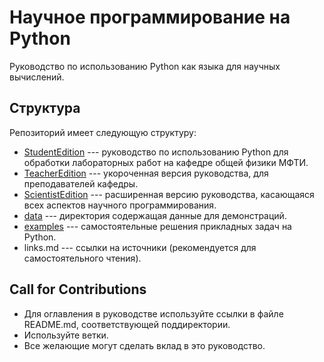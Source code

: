 # Научное программирование на Python

Руководство по использованию Python как языка для научных вычислений.

## Структура

Репозиторий имеет следующую структуру:

* [StudentEdition](StudentEdition/README.md) --- руководство по использованию Python для обработки лабораторных работ на кафедре общей физики МФТИ.
* [TeacherEdition](TeacherEdition/README.md) --- укороченная версия руководства, для преподавателей кафедры.
* [ScientistEdition](ScientistEdition/README.md) --- расширенная версию руководства, касающаяся всех аспектов научного программирования.
* [data](data/README.md)  --- директория содержащая данные для демонстраций.
* [examples](examples/README.md)  --- самостоятельные решения прикладных задач на  Python.
* links.md --- ссылки на источники (рекомендуется для самостоятельного чтения).

## Call for Contributions

* Для оглавления в руководстве используйте ссылки в файле README.md, соответствующей поддиректории.
* Используйте ветки.
* Все желающие могут сделать вклад в это руководство.
